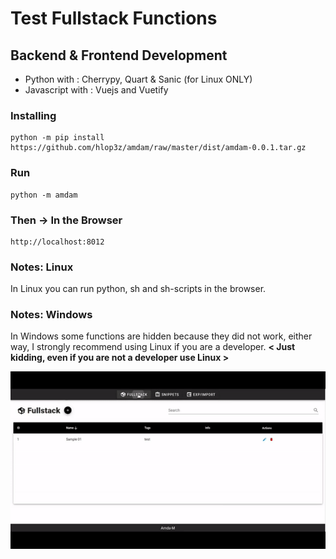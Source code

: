 # Test Fullstack Functions

## Backend & Frontend Development
* Python with     : Cherrypy, Quart & Sanic (for Linux ONLY)
* Javascript with : Vuejs and Vuetify

### Installing

```
python -m pip install https://github.com/hlop3z/amdam/raw/master/dist/amdam-0.0.1.tar.gz
```

### Run

```
python -m amdam
```

### Then -> In the Browser
```
http://localhost:8012
```

### Notes: Linux
In Linux you can run python, sh and sh-scripts in the browser.

### Notes: Windows
In Windows some functions are hidden because they did not work, either way, I strongly recommend using Linux if you are a developer. **< Just kidding, even if you are not a developer use Linux >**

![Alt Text](./sample.gif)
